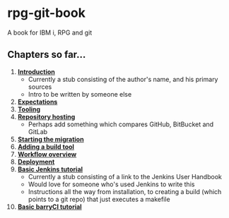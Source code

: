 # rpg-git-book

A book for IBM i, RPG and git

## Chapters so far...

1. [**Introduction**](./1-introduction.md)
   * Currently a stub consisting of the author's name, and his primary sources
   * Intro to be written by someone else
2. [**Expectations**](./2-expectation.md)
3. [**Tooling**](./3-tooling.md)
4. [**Repository hosting**](./4-repository-host.md)
   * Perhaps add something which compares GitHub, BitBucket and GitLab
5. [**Starting the migration**](./5-migrating.md)
6. [**Adding a build tool**](./6-buildtool.md)
7. [**Workflow overview**](./7-workflow.md)
8. [**Deployment**](./8-deployment.md)
9. [**Basic Jenkins tutorial**](./9-basic-jenkins.md)
    * Currently a stub consisting of a link to the Jenkins User Handbook
    * Would love for someone who's used Jenkins to write this
    * Instructions all the way from installation, to creating a build (which points to a git repo) that just executes a makefile
10. [**Basic barryCI tutorial**](./10-barryci-basics.md)
